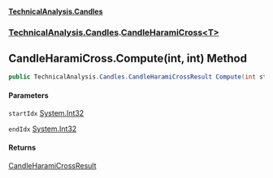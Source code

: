 #### [TechnicalAnalysis.Candles](TechnicalAnalysis.Candles.md 'TechnicalAnalysis.Candles')
### [TechnicalAnalysis.Candles](TechnicalAnalysis.Candles.md#TechnicalAnalysis.Candles 'TechnicalAnalysis.Candles').[CandleHaramiCross&lt;T&gt;](CandleHaramiCross_T_.md 'TechnicalAnalysis.Candles.CandleHaramiCross<T>')

## CandleHaramiCross<T>.Compute(int, int) Method

```csharp
public TechnicalAnalysis.Candles.CandleHaramiCrossResult Compute(int startIdx, int endIdx);
```
#### Parameters

<a name='TechnicalAnalysis.Candles.CandleHaramiCross_T_.Compute(int,int).startIdx'></a>

`startIdx` [System.Int32](https://docs.microsoft.com/en-us/dotnet/api/System.Int32 'System.Int32')

<a name='TechnicalAnalysis.Candles.CandleHaramiCross_T_.Compute(int,int).endIdx'></a>

`endIdx` [System.Int32](https://docs.microsoft.com/en-us/dotnet/api/System.Int32 'System.Int32')

#### Returns
[CandleHaramiCrossResult](CandleHaramiCrossResult.md 'TechnicalAnalysis.Candles.CandleHaramiCrossResult')